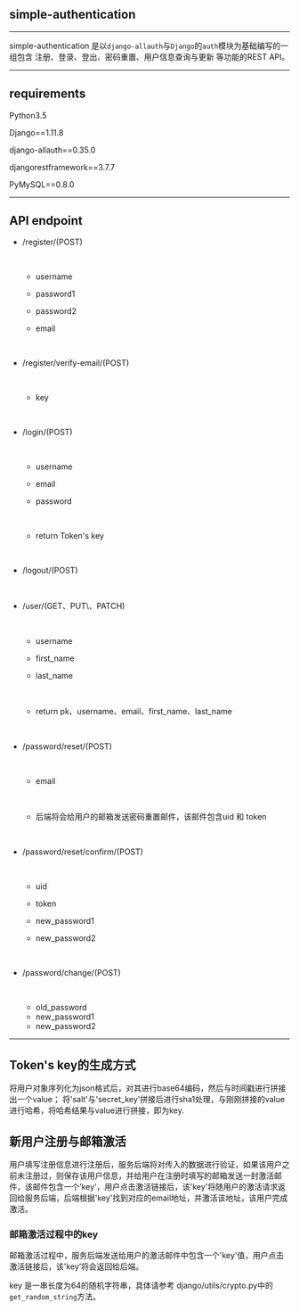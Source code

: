 

## simple-authentication 

------

simple-authentication 是以`django-allauth`与`Django`的`auth`模块为基础编写的一组包含 注册、登录、登出、密码重置、用户信息查询与更新 等功能的REST API。

------

## requirements

Python3.5

Django==1.11.8

django-allauth==0.35.0

djangorestframework==3.7.7

PyMySQL==0.8.0

------

## API endpoint

- /register/(POST)

  ​

  - username

  - password1

  - password2

  - email

    ​

- /register/verify-email/(POST)

  ​

  - key

    ​

- /login/(POST)

  ​

  - username

  - email

  - password

    ​

  - return  Token's key

    ​

- /logout/(POST)

  ​

- /user/(GET、PUT\、PATCH)

  ​

  - username

  - first_name

  - last_name

    ​

  - return  pk、username、email、first_name、last_name

    ​

- /password/reset/(POST)

  ​

  - email

    ​

  - 后端将会给用户的邮箱发送密码重置邮件，该邮件包含uid 和 token

    ​

- /password/reset/confirm/(POST)

  ​

  - uid

  - token

  - new_password1

  - new_password2

    ​

- /password/change/(POST)

  ​

  - old_password
  - new_password1
  - new_password2


------

## Token's  key的生成方式

将用户对象序列化为json格式后，对其进行base64编码，然后与时间戳进行拼接出一个value；
将'salt'与'secret_key'拼接后进行sha1处理，与刚刚拼接的value进行哈希，将哈希结果与value进行拼接，即为key.

## 新用户注册与邮箱激活

用户填写注册信息进行注册后，服务后端将对传入的数据进行验证，如果该用户之前未注册过，则保存该用户信息，并给用户在注册时填写的邮箱发送一封激活邮件，该邮件包含一个’key'，用户点击激活链接后，该'key'将随用户的激活请求返回给服务后端，后端根据'key'找到对应的email地址，并激活该地址，该用户完成激活。

### 邮箱激活过程中的key

邮箱激活过程中，服务后端发送给用户的激活邮件中包含一个'key'值，用户点击激活链接后，该'key‘将会返回给后端。

key 是一串长度为64的随机字符串，具体请参考 django/utils/crypto.py中的`get_random_string`方法。